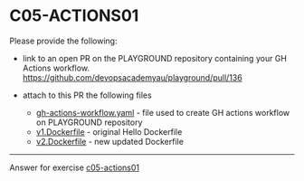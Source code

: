 # C05-ACTIONS01

Please provide the following:

- link to an open PR on the PLAYGROUND repository containing your GH Actions workflow.
https://github.com/devopsacademyau/playground/pull/136

- attach to this PR the following files
  - [gh-actions-workflow.yaml](gh-actions-workflow.yaml) - file used to create GH actions workflow on PLAYGROUND repository
  - [v1.Dockerfile](v1.Dockerfile) - original Hello <name> Dockerfile
  - [v2.Dockerfile](v2.Dockerfile) - new updated Dockerfile



<!-- Don't change anything below this point-->
<!-- Before commiting, remove both commented lines--> 
***
Answer for exercise [c05-actions01](https://github.com/devopsacademyau/academy/blob/b5dbe6a3266facbde88e657573d1fa946150b51f/classes/05class/exercises/c05-actions02/README.md)
